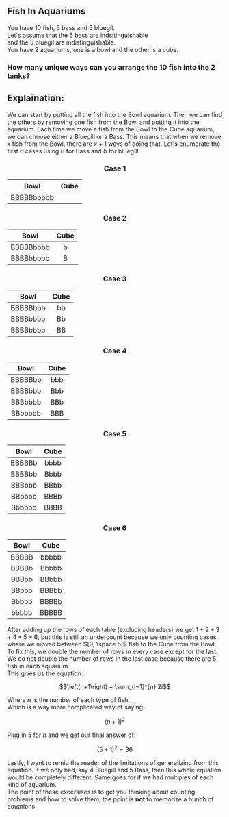 ## Fish In Aquariums
You have $10$ fish, $5$ bass and $5$ bluegil.  
Let's assume that the $5$ bass are indsitinguishable  
and the $5$ bluegil are indistinguishable.  
You have $2$ aquariums, one is a bowl and the other is a cube.
### How many unique ways can you arrange the $10$ fish into the $2$ tanks?
## Explaination:
We can start by putting all the fish into the Bowl aquarium.  Then we can find the others by removing one fish from the Bowl and putting it into the aquarium.  Each time we move a fish from the Bowl to the Cube aquarium, we can choose either a Bluegill or a Bass.  This means that when we remove $x$ fish from the Bowl, there are $x+1$ ways of doing that.
Let's enumerate the first 6 cases using $B$ for Bass and $b$ for bluegill:  

<h3 align="center">
  Case 1
  
  | Bowl | Cube |
  | :---: | :---: |
  |BBBBBbbbbb||
  
</h3>

<h3 align="center">
  Case 2
  
  | Bowl | Cube |
  | :---: | :---: |
  |BBBBBbbbb|b|
  |BBBBbbbbb|B|
  
</h3>

<h3 align="center">
  Case 3
  
  | Bowl | Cube |
  | :---: | :---: |
  |BBBBBbbb|bb|
  |BBBBbbbb|Bb|
  |BBBBbbbb|BB|
  
</h3>
<h3 align="center">
  Case 4
  
  | Bowl | Cube |
  | :---: | :---: |
  |BBBBBbb|bbb|
  |BBBBbbb|Bbb|
  |BBBbbbb|BBb|
  |BBbbbbb|BBB|
  
</h3>
<h3 align="center">
  Case 5
  
  | Bowl | Cube |
  | :---: | :---: |
  |BBBBBb|bbbb|
  |BBBBbb|Bbbb|
  |BBBbbb|BBbb|
  |BBbbbb|BBBb|
  |Bbbbbb|BBBB|
  
  
</h3>
<h3 align="center">
  Case 6
  
  | Bowl | Cube |
  | :---: | :---: |
  |BBBBB|bbbbb|
  |BBBBb|Bbbbb|
  |BBBbb|BBbbb|
  |BBbbb|BBBbb|
  |Bbbbb|BBBBb|
  |bbbbb|BBBBB|
  
  
</h3>

After adding up the rows of each table (excluding headers) we get $1+2+3+4+5+6$, but this is still an undercount because we only counting cases where we moved between $[0, \space 5]$ fish to the Cube from the Bowl.  
To fix this, we double the number of rows in every case except for the last.  We do not double the number of rows in the last case because there are $5$ fish in each aquarium.  
This gives us the equation:
```math
\left(n+1\right) + \sum_{i=1}^{n} 2i
```
Where $n$ is the number of each type of fish.  
Which is a way more complicated way of saying:
```math
\left(n+1\right)^{2}
```
Plug in $5$ for $n$ and we get our final answer of:
```math
(5+1)^2 = 36
```
Lastly, I want to remid the reader of the limitations of generalizing from this equation.  If we only had, say $4$ Bluegill and $5$ Bass, then this whole equation would be completely different.  Same goes for if we had multiples of each kind of aquarium.  
The point of these excersises is to get you thinking about counting problems and how to solve them, the point is **not** to memorize a bunch of equations.
